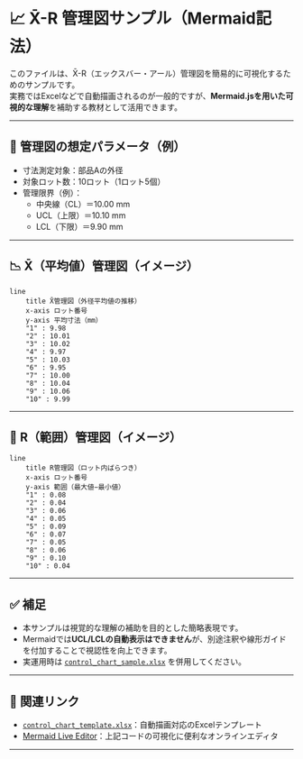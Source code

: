 # 📈 X̄-R 管理図サンプル（Mermaid記法）

このファイルは、X̄-R（エックスバー・アール）管理図を簡易的に可視化するためのサンプルです。  
実務ではExcelなどで自動描画されるのが一般的ですが、**Mermaid.jsを用いた可視的な理解**を補助する教材として活用できます。

---

## 📌 管理図の想定パラメータ（例）

- 寸法測定対象：部品Aの外径
- 対象ロット数：10ロット（1ロット5個）
- 管理限界（例）：
  - 中央線（CL）＝10.00 mm
  - UCL（上限）＝10.10 mm
  - LCL（下限）＝9.90 mm

---

## 📉 X̄（平均値）管理図（イメージ）

```mermaid
line
    title X̄管理図（外径平均値の推移）
    x-axis ロット番号
    y-axis 平均寸法（mm）
    "1" : 9.98
    "2" : 10.01
    "3" : 10.02
    "4" : 9.97
    "5" : 10.03
    "6" : 9.95
    "7" : 10.00
    "8" : 10.04
    "9" : 10.06
    "10" : 9.99
```

---

## 📏 R（範囲）管理図（イメージ）

```mermaid
line
    title R管理図（ロット内ばらつき）
    x-axis ロット番号
    y-axis 範囲（最大値−最小値）
    "1" : 0.08
    "2" : 0.04
    "3" : 0.06
    "4" : 0.05
    "5" : 0.09
    "6" : 0.07
    "7" : 0.05
    "8" : 0.06
    "9" : 0.10
    "10" : 0.04
```

---

## ✅ 補足

- 本サンプルは視覚的な理解の補助を目的とした簡略表現です。
- Mermaidでは**UCL/LCLの自動表示はできません**が、別途注釈や線形ガイドを付加することで視認性を向上できます。
- 実運用時は [`control_chart_sample.xlsx`](./control_chart_sample.xlsx) を併用してください。

---

## 🔗 関連リンク

- [`control_chart_template.xlsx`](../templates/control_chart_template.xlsx)：自動描画対応のExcelテンプレート
- [Mermaid Live Editor](https://mermaid.live/)：上記コードの可視化に便利なオンラインエディタ

---
